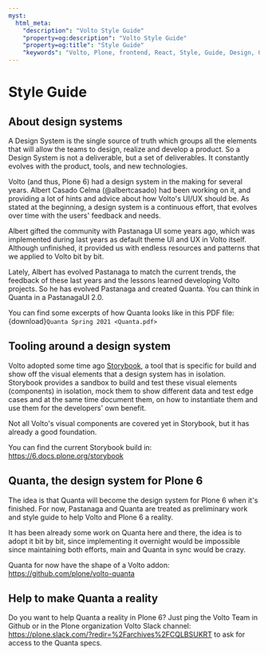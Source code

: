 ```yaml
---
myst:
  html_meta:
    "description": "Volto Style Guide"
    "property=og:description": "Volto Style Guide"
    "property=og:title": "Style Guide"
    "keywords": "Volto, Plone, frontend, React, Style, Guide, Design, Quanta, Pastanaga"
---
```


# Style Guide

## About design systems

A Design System is the single source of truth which groups all the elements that will allow the teams to design, realize and develop a product.
So a Design System is not a deliverable, but a set of deliverables.
It constantly evolves with the product, tools, and new technologies.

Volto (and thus, Plone 6) had a design system in the making for several years.
Albert Casado Celma (@albertcasado) had been working on it, and providing a lot of hints and advice about how Volto's UI/UX should be.
As stated at the beginning, a design system is a continuous effort, that evolves over time with the users' feedback and needs.

Albert gifted the community with Pastanaga UI some years ago, which was implemented during last years as default theme UI and UX in Volto itself. Although unfinished, it provided us with endless resources and patterns that we applied to Volto bit by bit.

Lately, Albert has evolved Pastanaga to match the current trends, the feedback of these last years and the lessons learned developing Volto projects. So he has evolved Pastanaga and created Quanta. You can think in Quanta in a PastanagaUI 2.0.

You can find some excerpts of how Quanta looks like in this PDF file: {download}`Quanta Spring 2021 <Quanta.pdf>`

## Tooling around a design system

Volto adopted some time ago [Storybook](https://storybook.js.org), a tool that is specific for build and show off the visual elements that a design system has in isolation. Storybook provides a sandbox to build and test these visual elements (components) in isolation, mock them to show different data and test edge cases and at the same time document them, on how to instantiate them and use them for the developers' own benefit.

Not all Volto's visual components are covered yet in Storybook, but it has already a good foundation.

You can find the current Storybook build in: https://6.docs.plone.org/storybook

## Quanta, the design system for Plone 6

The idea is that Quanta will become the design system for Plone 6 when it's finished. For now, Pastanaga and Quanta are treated as preliminary work and style guide to help Volto and Plone 6 a reality.

It has been already some work on Quanta here and there, the idea is to adopt it bit by bit, since implementing it overnight would be impossible since maintaining both efforts, main and Quanta in sync would be crazy.

Quanta for now have the shape of a Volto addon: https://github.com/plone/volto-quanta

## Help to make Quanta a reality

Do you want to help Quanta a reality in Plone 6? Just ping the Volto Team in Github or in the Plone organization Volto Slack channel: https://plone.slack.com/?redir=%2Farchives%2FCQLBSUKRT to ask for access to the Quanta specs.
